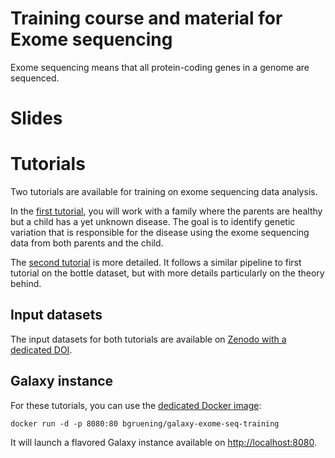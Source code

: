 Training course and material for Exome sequencing
====

Exome sequencing means that all protein-coding genes in a genome are sequenced.

# Slides

# Tutorials

Two tutorials are available for training on exome sequencing data analysis.

In the [first tutorial](tutorial/Exome-Seq.md), you will work with a family
where the parents are healthy but a child has a yet unknown disease. The goal is
to identify genetic variation that is responsible for the disease using the exome
sequencing data from both parents and the child.

The [second tutorial](tutorial/Diploid-variant-calling.md) is more detailed. It
follows a similar pipeline to first tutorial on the bottle dataset, but with
more details particularly on the theory behind.

## Input datasets

The input datasets for both tutorials are available on
[Zenodo with a dedicated DOI](http://dx.doi.org/10.5281/zenodo.60285).

## Galaxy instance

For these tutorials, you can use the [dedicated Docker image](docker/README.md):

```
docker run -d -p 8080:80 bgruening/galaxy-exome-seq-training
```

It will launch a flavored Galaxy instance available on
[http://localhost:8080](http://localhost:8080).
